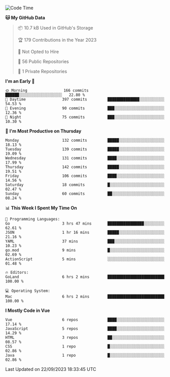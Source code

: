<!--START_SECTION:waka-->
![Code Time](http://img.shields.io/badge/Code%20Time-887%20hrs%206%20mins-blue)

**🐱 My GitHub Data** 

> 📦 10.7 kB Used in GitHub's Storage 
 > 
> 🏆 179 Contributions in the Year 2023
 > 
> 🚫 Not Opted to Hire
 > 
> 📜 56 Public Repositories 
 > 
> 🔑 1 Private Repositories 
 > 
**I'm an Early 🐤** 

```text
🌞 Morning                166 commits         ██████░░░░░░░░░░░░░░░░░░░   22.80 % 
🌆 Daytime                397 commits         ██████████████░░░░░░░░░░░   54.53 % 
🌃 Evening                90 commits          ███░░░░░░░░░░░░░░░░░░░░░░   12.36 % 
🌙 Night                  75 commits          ███░░░░░░░░░░░░░░░░░░░░░░   10.30 % 
```
📅 **I'm Most Productive on Thursday** 

```text
Monday                   132 commits         █████░░░░░░░░░░░░░░░░░░░░   18.13 % 
Tuesday                  139 commits         █████░░░░░░░░░░░░░░░░░░░░   19.09 % 
Wednesday                131 commits         ████░░░░░░░░░░░░░░░░░░░░░   17.99 % 
Thursday                 142 commits         █████░░░░░░░░░░░░░░░░░░░░   19.51 % 
Friday                   106 commits         ████░░░░░░░░░░░░░░░░░░░░░   14.56 % 
Saturday                 18 commits          █░░░░░░░░░░░░░░░░░░░░░░░░   02.47 % 
Sunday                   60 commits          ██░░░░░░░░░░░░░░░░░░░░░░░   08.24 % 
```


📊 **This Week I Spent My Time On** 

```text
💬 Programming Languages: 
Go                       3 hrs 47 mins       ████████████████░░░░░░░░░   62.61 % 
JSON                     1 hr 16 mins        █████░░░░░░░░░░░░░░░░░░░░   21.16 % 
YAML                     37 mins             ███░░░░░░░░░░░░░░░░░░░░░░   10.23 % 
go.mod                   9 mins              █░░░░░░░░░░░░░░░░░░░░░░░░   02.69 % 
ActionScript             5 mins              ░░░░░░░░░░░░░░░░░░░░░░░░░   01.48 % 

🔥 Editors: 
GoLand                   6 hrs 2 mins        █████████████████████████   100.00 % 

💻 Operating System: 
Mac                      6 hrs 2 mins        █████████████████████████   100.00 % 
```

**I Mostly Code in Vue** 

```text
Vue                      6 repos             ████░░░░░░░░░░░░░░░░░░░░░   17.14 % 
JavaScript               5 repos             ████░░░░░░░░░░░░░░░░░░░░░   14.29 % 
HTML                     3 repos             ██░░░░░░░░░░░░░░░░░░░░░░░   08.57 % 
CSS                      1 repo              █░░░░░░░░░░░░░░░░░░░░░░░░   02.86 % 
Java                     1 repo              █░░░░░░░░░░░░░░░░░░░░░░░░   02.86 % 
```




 Last Updated on 22/09/2023 18:33:45 UTC
<!--END_SECTION:waka-->
